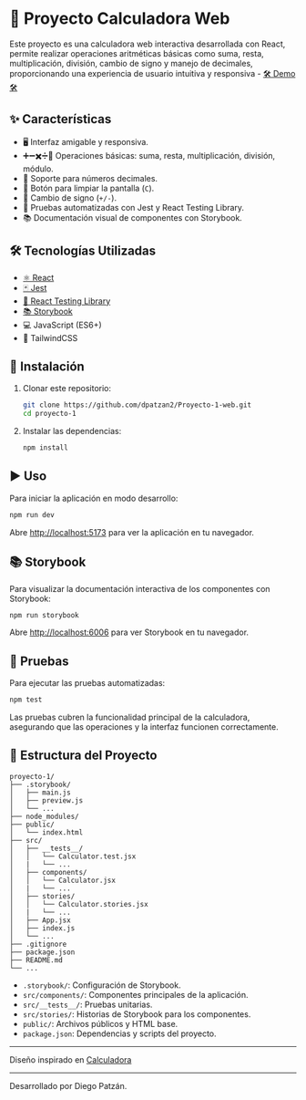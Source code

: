 # 🧮 Proyecto Calculadora Web

Este proyecto es una calculadora web interactiva desarrollada con React, permite realizar operaciones aritméticas básicas como suma, resta, multiplicación, división, cambio de signo y manejo de decimales, proporcionando una experiencia de usuario intuitiva y responsiva - [🛠️ Demo 🛠️](https://proyecto-1-web-five.vercel.app/)

## ✨ Características

- 🖥️ Interfaz amigable y responsiva.
- ➕➖✖️➗📐 Operaciones básicas: suma, resta, multiplicación, división, módulo.
- 🔢 Soporte para números decimales.
- 🧹 Botón para limpiar la pantalla (`C`).
- 🔄 Cambio de signo (`+/-`).
- 🧪 Pruebas automatizadas con Jest y React Testing Library.
- 📚 Documentación visual de componentes con Storybook.

## 🛠️ Tecnologías Utilizadas

- [⚛️ React](https://reactjs.org/)
- [🃏 Jest](https://jestjs.io/)
- [🧪 React Testing Library](https://testing-library.com/docs/react-testing-library/intro/)
- [📚 Storybook](https://storybook.js.org/)
- 💻 JavaScript (ES6+)
- 🎨 TailwindCSS

## 🚀 Instalación

1. Clonar este repositorio:
   ```bash
   git clone https://github.com/dpatzan2/Proyecto-1-web.git
   cd proyecto-1
   ```

2. Instalar las dependencias:
   ```bash
   npm install
   ```

## ▶️ Uso

Para iniciar la aplicación en modo desarrollo:

```bash
npm run dev
```

Abre [http://localhost:5173](http://localhost:57173) para ver la aplicación en tu navegador.

## 📚 Storybook

Para visualizar la documentación interactiva de los componentes con Storybook:

```bash
npm run storybook
```

Abre [http://localhost:6006](http://localhost:6006) para ver Storybook en tu navegador.

## 🧪 Pruebas

Para ejecutar las pruebas automatizadas:

```bash
npm test
```

Las pruebas cubren la funcionalidad principal de la calculadora, asegurando que las operaciones y la interfaz funcionen correctamente.

## 📁 Estructura del Proyecto

```
proyecto-1/
├── .storybook/
│   ├── main.js
│   ├── preview.js
│   └── ...
├── node_modules/
├── public/
│   └── index.html
├── src/
│   ├── __tests__/
│   │   └── Calculator.test.jsx
│   |   └── ...
│   ├── components/
│   │   └── Calculator.jsx
│   |   └── ...
│   ├── stories/
│   │   └── Calculator.stories.jsx
│   |   └── ...
│   ├── App.jsx
│   ├── index.js
│   └── ...
├── .gitignore
├── package.json
├── README.md
└── ...
```

- `.storybook/`: Configuración de Storybook.
- `src/components/`: Componentes principales de la aplicación.
- `src/__tests__/`: Pruebas unitarias.
- `src/stories/`: Historias de Storybook para los componentes.
- `public/`: Archivos públicos y HTML base.
- `package.json`: Dependencias y scripts del proyecto.

---

Diseño inspirado en [Calculadora](https://github.com/dpatzan2/IN5BM-Calculadora-DiegoPatzan)

---

Desarrollado por Diego Patzán.

